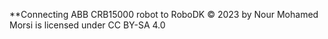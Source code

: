**Connecting ABB CRB15000 robot to RoboDK © 2023 by Nour Mohamed Morsi is licensed under CC BY-SA 4.0 
